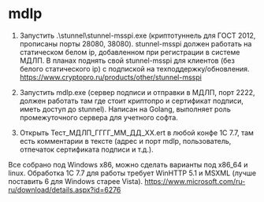 # mdlp
1. Запустить .\stunnel\stunnel-msspi.exe (криптотуннель для ГОСТ 2012, прописаны порты 28080, 38080). stunnel-msspi должен работать на статическом белом ip, добавленном при регистрации в системе МДЛП.
В планах поднять свой stunnel-msspi для клиентов (без белого статического ip) с подпиской на техподдержку/обновления.
https://www.cryptopro.ru/products/other/stunnel-msspi

2. Запустить mdlp.exe (сервер подписи и отправки в МДЛП, порт 2222, должен работать там где стоит криптопро и сертификат подписи, иметь доступ до stunnel).
Написан на Golang, выполняет роль промежуточного сервера для учетного софта.

3. Открыть Тест_МДЛП_ГГГГ_ММ_ДД_ХХ.ert в любой конфе 1С 7.7, там есть комментарии в тексте (адрес и порт mdlp, пользователь, отпечаток сертификата подписи и т.д.).

Все собрано под Windows x86, можно сделать варианты под x86_64 и linux.
Обработка 1С 7.7 для работы требует WinHTTP 5.1 и MSXML (лучше поставить 6 для Windows старее Vista).
https://www.microsoft.com/ru-ru/download/details.aspx?id=6276
